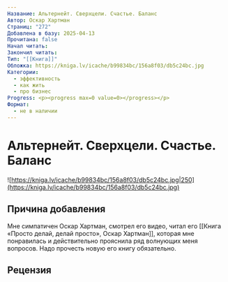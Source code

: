```yaml
---
Название: Альтернейт. Сверхцели. Счастье. Баланс
Автор: Оскар Хартман
Страниц: "272"
Добавлена в базу: 2025-04-13
Прочитана: false
Начал читать: 
Закончил читать: 
Тип: "[[Книга]]"
Обложка: https://kniga.lv/icache/b99834bc/156a8f03/db5c24bc.jpg
Категории:
  - эффективность
  - как жить
  - про бизнес
Progress: <p><progress max=0 value=0></progress></p>
Формат:
  - не в наличии
---
```

# Альтернейт. Сверхцели. Счастье. Баланс

![https://kniga.lv/icache/b99834bc/156a8f03/db5c24bc.jpg|250](https://kniga.lv/icache/b99834bc/156a8f03/db5c24bc.jpg)

## Причина добавления

Мне симпатичен Оскар Хартман, смотрел его видео, читал его [[Книга «Просто делай, делай просто», Оскар Хартман]], которая мне понравилась и действительно прояснила ряд волнующих меня вопросов. Надо прочесть новую его книгу обязательно.

## Рецензия